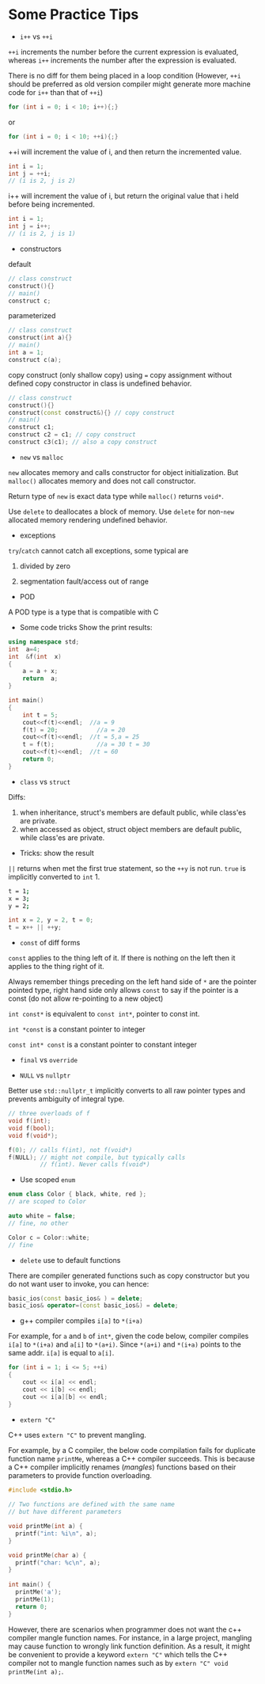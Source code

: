 # Some Practice Tips

* `i++` vs `++i`

`++i` increments the number before the current expression is evaluated, whereas `i++` increments the number after the expression is evaluated.

There is no diff for them being placed in a loop condition (However, `++i` should be preferred as old version compiler might generate more machine code for `i++` than that of `++i`)
```cpp
for (int i = 0; i < 10; i++){;}
```
or
```cpp
for (int i = 0; i < 10; ++i){;}
```

++i will increment the value of i, and then return the incremented value.
```cpp
int i = 1;
int j = ++i;
// (i is 2, j is 2)
```
i++ will increment the value of i, but return the original value that i held before being incremented.
```cpp
int i = 1;
int j = i++;
// (i is 2, j is 1)
```

* constructors

default
```cpp
// class construct
construct(){}
// main()
construct c;
```

parameterized
```cpp
// class construct
construct(int a){}
// main()
int a = 1;
construct c(a);
```

copy construct (only shallow copy)
using `=` copy assignment without defined copy constructor in class is undefined behavior.
```cpp
// class construct
construct(){}
construct(const construct&){} // copy construct
// main()
construct c1;
construct c2 = c1; // copy construct
construct c3(c1); // also a copy construct
```

* `new` vs `malloc`

`new` allocates memory and calls constructor for object initialization. But `malloc()` allocates memory and does not call constructor.

Return type of `new` is exact data type while `malloc()` returns `void*`.

Use `delete` to deallocates a block of memory. Use `delete` for non-`new` allocated memory rendering undefined behavior.

* exceptions

`try`/`catch` cannot catch all exceptions, some typical are

1) divided by zero

2) segmentation fault/access out of range

* POD

A POD type is a type that is compatible with C 

* Some code tricks
Show the print results:
```cpp
using namespace std;
int  a=4;
int  &f(int  x)
{
    a = a + x;
    return  a;
}

int main()
{
    int t = 5;
    cout<<f(t)<<endl;  //a = 9
    f(t) = 20;           //a = 20
    cout<<f(t)<<endl;  //t = 5,a = 25
    t = f(t);            //a = 30 t = 30
    cout<<f(t)<<endl;  //t = 60
    return 0;
}
```

* `class` vs `struct`

Diffs: 
1) when inheritance, struct's members are default public, while class'es are private.
2) when accessed as object, struct object members are default public, while class'es are private.

* Tricks: show the result

`||` returns when met the first true statement, so the `++y` is not run. `true` is implicitly converted to `int` 1.

```bash
t = 1;
x = 3;
y = 2;
```

```cpp
int x = 2, y = 2, t = 0;
t = x++ || ++y;
```

* `const` of diff forms

`const` applies to the thing left of it. If there is nothing on the left then it applies to the thing right of it.

Always remember things preceding on the left hand side of `*` are the pointer pointed type, right hand side only allows `const` to say if the pointer is a const (do not allow re-pointing to a new object)

`int const*` is equivalent to `const int*`, pointer to const int.

`int *const` is a constant pointer to integer

`const int* const` is a constant pointer to constant integer

* `final` vs `override`

* `NULL` vs `nullptr`

Better use `std::nullptr_t` implicitly converts to all raw pointer types and prevents ambiguity of integral type.

```cpp
// three overloads of f
void f(int);
void f(bool);
void f(void*);

f(0); // calls f(int), not f(void*)
f(NULL); // might not compile, but typically calls
         // f(int). Never calls f(void*)
```

* Use scoped `enum`

```cpp
enum class Color { black, white, red };
// are scoped to Color

auto white = false;
// fine, no other

Color c = Color::white; 
// fine
```

* `delete` use to default functions

There are compiler generated functions such as copy constructor but you do not want user to invoke, you can hence:
```cpp
basic_ios(const basic_ios& ) = delete;
basic_ios& operator=(const basic_ios&) = delete;
```

* g++ compiler compiles `i[a]` to `*(i+a)`

For example, for `a` and `b` of `int*`, given the code below, compiler compiles `i[a]` to `*(i+a)` and `a[i]` to `*(a+i)`. Since `*(a+i)` and `*(i+a)` points to the same addr. `i[a]` is equal to `a[i]`.
```cpp
for (int i = 1; i <= 5; ++i)
{
    cout << i[a] << endl;
    cout << i[b] << endl;
    cout << i[a][b] << endl;
}
```

* `extern "C"`

C++ uses `extern "C"` to prevent mangling.

For example, by a C compiler, the below code compilation fails for duplicate function name `printMe`, whereas a C++ compiler succeeds.
This is because a C++ compiler implicitly renames (*mangles*) functions based on their parameters to provide function overloading.
```cpp
#include <stdio.h>
    
// Two functions are defined with the same name
// but have different parameters

void printMe(int a) {
  printf("int: %i\n", a);
}

void printMe(char a) {
  printf("char: %c\n", a);
}
    
int main() {
  printMe('a');
  printMe(1);
  return 0;
}
```

However, there are scenarios when programmer does not want the c++ compiler mangle function names. For instance, in a large project, mangling may cause function to wrongly link function definition. As a result, it might be convenient to provide a keyword `extern "C"` which tells the C++ compiler not to mangle function names such as by `extern "C" void printMe(int a);`.